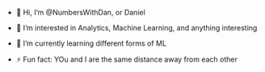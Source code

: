 - 👋 Hi, I’m @NumbersWithDan, or Daniel
- 👀 I’m interested in Analytics, Machine Learning, and anything interesting 
- 🌱 I’m currently learning different forms of ML

- ⚡ Fun fact: YOu and I are the same distance away from each other

<!---
NumbersWithDan/NumbersWithDan is a ✨ special ✨ repository because its `README.md` (this file) appears on your GitHub profile.
You can click the Preview link to take a look at your changes.
--->
